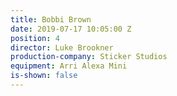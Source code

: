 ```yaml
---
title: Bobbi Brown
date: 2019-07-17 10:05:00 Z
position: 4
director: Luke Brookner
production-company: Sticker Studios
equipment: Arri Alexa Mini
is-shown: false
---
```


